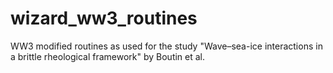 # wizard_ww3_routines
WW3 modified routines as used for the study "Wave–sea-ice interactions in a brittle rheological framework" by Boutin et al.
